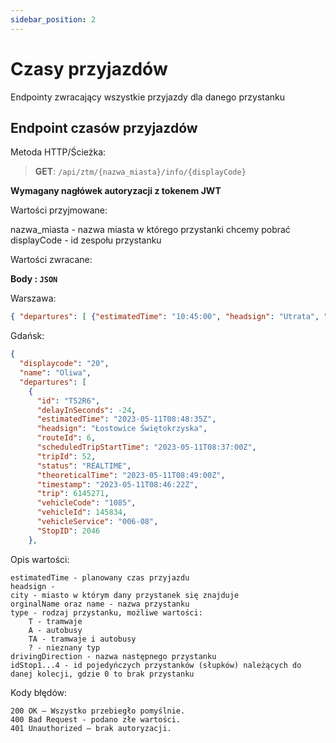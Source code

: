 ```yaml
---
sidebar_position: 2
---
```


# Czasy przyjazdów

Endpointy zwracający wszystkie przyjazdy dla danego przystanku

## Endpoint czasów przyjazdów
 Metoda HTTP/Ścieżka:  
> **GET**: `/api/ztm/{nazwa_miasta}/info/{displayCode}`  
  
 **Wymagany nagłówek autoryzacji z tokenem JWT** 

Wartości przyjmowane:

nazwa_miasta - nazwa miasta w którego przystanki chcemy pobrać
displayCode - id zespołu przystanku



Wartości zwracane:

**Body : `JSON`**
<p>	Warszawa:</p>

```json
{ "departures": [ {"estimatedTime": "10:45:00", "headsign": "Utrata", "tripId": "138" }, (....) ]}
```
Gdańsk:
```json
{
  "displaycode": "20",
  "name": "Oliwa",
  "departures": [
    {
      "id": "T52R6",
      "delayInSeconds": -24,
      "estimatedTime": "2023-05-11T08:48:35Z",
      "headsign": "Łostowice Świętokrzyska",
      "routeId": 6,
      "scheduledTripStartTime": "2023-05-11T08:37:00Z",
      "tripId": 52,
      "status": "REALTIME",
      "theoreticalTime": "2023-05-11T08:49:00Z",
      "timestamp": "2023-05-11T08:46:22Z",
      "trip": 6145271,
      "vehicleCode": "1085",
      "vehicleId": 145834,
      "vehicleService": "006-08",
      "StopID": 2046
    },
```
Opis wartości:
```
estimatedTime - planowany czas przyjazdu 
headsign - 
city - miasto w którym dany przystanek się znajduje
orginalName oraz name - nazwa przystanku
type - rodzaj przystanku, możliwe wartości:
	T - tramwaje
	A - autobusy
	TA - tramwaje i autobusy
	? - nieznany typ 
drivingDirection - nazwa następnego przystanku 
idStop1...4 - id pojedyńczych przystanków (słupków) należących do danej kolecji, gdzie 0 to brak przystanku
```
Kody błędów:
```
200 OK – Wszystko przebiegło pomyślnie.
400 Bad Request - podano złe wartości.
401 Unauthorized – brak autoryzacji.
```
